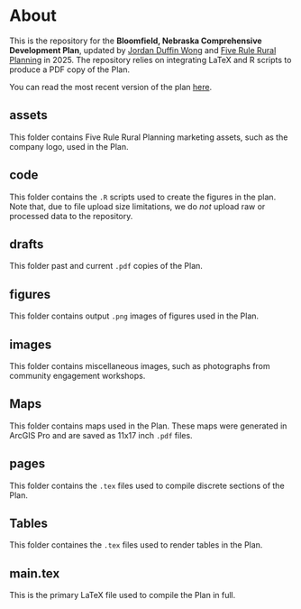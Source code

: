 # About
This is the repository for the **Bloomfield, Nebraska Comprehensive Development Plan**, updated by [Jordan Duffin Wong](https://jordanduffinw.github.io) and [Five Rule Rural Planning](https://www.fiveruleplanning.com) in 2025. The repository relies on integrating LaTeX and R scripts to produce a PDF copy of the Plan.

You can read the most recent version of the plan [here](drafts/20250926_demo.pdf).

## assets
This folder contains Five Rule Rural Planning marketing assets, such as the company logo, used in the Plan.

## code
This folder contains the `.R` scripts used to create the figures in the plan. Note that, due to file upload size limitations, we do *not* upload raw or processed data to the repository.

## drafts
This folder past and current `.pdf` copies of the Plan.

## figures
This folder contains output `.png` images of figures used in the Plan.

## images
This folder contains miscellaneous images, such as photographs from community engagement workshops.

## Maps
This folder contains maps used in the Plan. These maps were generated in ArcGIS Pro and are saved as 11x17 inch `.pdf` files.

## pages
This folder contains the `.tex` files used to compile discrete sections of the Plan.

## Tables
This folder containes the `.tex` files used to render tables in the Plan.

## main.tex
This is the primary LaTeX file used to compile the Plan in full.
